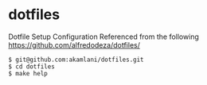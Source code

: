 # dotfiles
Dotfile Setup Configuration
Referenced from the following https://github.com/alfredodeza/dotfiles/

```
$ git@github.com:akamlani/dotfiles.git
$ cd dotfiles 
$ make help
```
